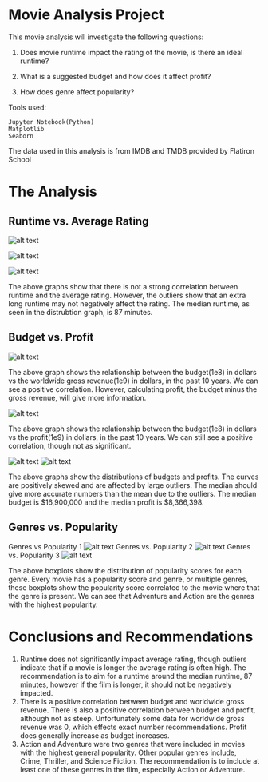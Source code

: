 # Movie Analysis Project

This movie analysis will investigate the following questions:

1. Does movie runtime impact the rating of the movie, is there an ideal runtime?

2. What is a suggested budget and how does it affect profit?

3. How does genre affect popularity?

Tools used:
    
    Jupyter Notebook(Python)
    Matplotlib
    Seaborn

The data used in this analysis is from IMDB and TMDB provided by Flatiron School

# The Analysis
## Runtime vs. Average Rating 

![alt text](/Images/Runtime%20vs%20Rating.png 'With Outliers')




![alt text](/Images/Runtime%20VS%20Rating%20no%20outliers.png "Without Outliers")

![alt text](/Images/Runtime%20minutes%20distribution.png)

The above graphs show that there is not a strong correlation between runtime and the average rating. However, the outliers show that an extra long runtime may not negatively affect the rating. The median runtime, as seen in the distrubtion graph, is 87 minutes. 

## Budget vs. Profit

![alt text](Images/Production%20Budget%20vs%20Worldwide%20Gross.png)

The above graph shows the relationship between the budget(1e8) in dollars vs the worldwide gross revenue(1e9) in dollars, in the past 10 years. We can see a positive correlation. However, calculating profit, the budget minus the gross revenue, will give more information.

![alt text](Images/Production%20Budget%20vs%20Profit.png)

The above graph shows the relationship between the budget(1e8) in dollars vs the profit(1e9) in dollars, in the past 10 years. We can still see a positive correlation, though not as significant. 

![alt text](Images/Budget%20distribution.png)
![alt text](Images/Profit%20distribution.png)

The above graphs show the distributions of budgets and profits. The curves are positively skewed and are affected by large outliers. The median should give more accurate numbers than the mean due to the outliers. The median budget is $16,900,000 and the median profit is $8,366,398.

## Genres vs. Popularity 

Genres vs Popularity 1
![alt text](Images/Genres%201%20-6.png)
                    Genres vs. Popularity 2
![alt text](Images/Genres%207-12.png)
                    Genres vs. Popularity 3
![alt text](Images/Genres%2013-19.png)

The above boxplots show the distribution of popularity scores for each genre. Every movie has a popularity score and genre, or multiple genres, these boxplots show the popularity score correlated to the movie where that the genre is present. We can see that Adventure and Action are the genres with the highest popularity.

# Conclusions and Recommendations 
1. Runtime does not significantly impact average rating, though outliers indicate that if a movie is longer the average rating is often high. The recommendation is to aim for a runtime around the median runtime, 87 minutes, however if the film is longer, it should not be negatively impacted. 
2. There is a positive correlation between budget and worldwide gross revenue. There is also a positive correlation between budget and profit, although not as steep. Unfortunately some data for worldwide gross revenue was 0, which effects exact number recommendations. Profit does generally increase as budget increases. 
3. Action and Adventure were two genres that were included in movies with the highest general popularity. Other popular genres include, Crime, Thriller, and Science Fiction. The recommendation is to include at least one of these genres in the film, especially Action or Adventure. 
